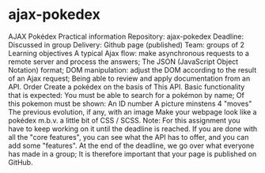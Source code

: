 # ajax-pokedex
AJAX Pokédex Practical information      Repository: ajax-pokedex     Deadline: Discussed in group     Delivery: Github page (published)     Team: groups of 2  Learning objectives      A typical Ajax flow: make asynchronous requests to a remote server and process the answers;     The JSON (JavaScript Object Notation) format;     DOM manipulation: adjust the DOM according to the result of an Ajax request;     Being able to review and apply documentation from an API.  Order  Create a pokédex on the basis of This API.  Basic functionality that is expected:      You must be able to search for a pokémon by name;     Of this pokemon must be shown:         An ID number         A picture         minstens 4 "moves"         The previous evolution, if any, with an image  Make your webpage look like a pokédex m.b.v. a little bit of CSS / SCSS.  Note: For this assignment you have to keep working on it until the deadline is reached. If you are done with all the "core features", you can see what the API has to offer, and you can add some "features". At the end of the deadline, we go over what everyone has made in a group; It is therefore important that your page is published on GitHub.
